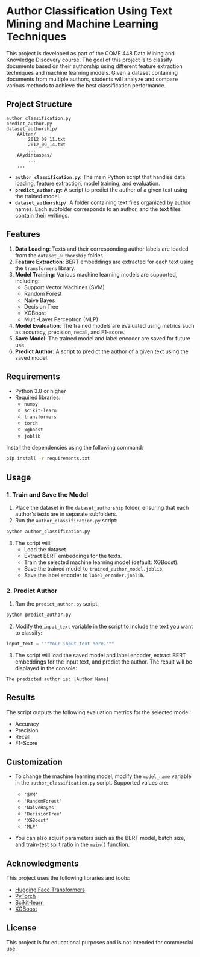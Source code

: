 # Author Classification Using Text Mining and Machine Learning Techniques

This project is developed as part of the COME 448 Data Mining and Knowledge Discovery course. The goal of this project is to classify documents based on their authorship using different feature extraction techniques and machine learning models. Given a dataset containing documents from multiple authors, students will analyze and compare various methods to achieve the best classification performance.

## Project Structure

```
author_classification.py
predict_author.py
dataset_authorship/
    AAltan/
        2012_09_11.txt
        2012_09_14.txt
        ...
    AAydintasbas/
        ...
    ...
```

- **`author_classification.py`**: The main Python script that handles data loading, feature extraction, model training, and evaluation.
- **`predict_author.py`**: A script to predict the author of a given text using the trained model.
- **`dataset_authorship/`**: A folder containing text files organized by author names. Each subfolder corresponds to an author, and the text files contain their writings.

## Features

1. **Data Loading**: Texts and their corresponding author labels are loaded from the `dataset_authorship` folder.
2. **Feature Extraction**: BERT embeddings are extracted for each text using the `transformers` library.
3. **Model Training**: Various machine learning models are supported, including:
   - Support Vector Machines (SVM)
   - Random Forest
   - Naive Bayes
   - Decision Tree
   - XGBoost
   - Multi-Layer Perceptron (MLP)
4. **Model Evaluation**: The trained models are evaluated using metrics such as accuracy, precision, recall, and F1-score.
5. **Save Model**: The trained model and label encoder are saved for future use.
6. **Predict Author**: A script to predict the author of a given text using the saved model.

## Requirements

- Python 3.8 or higher
- Required libraries:
  - `numpy`
  - `scikit-learn`
  - `transformers`
  - `torch`
  - `xgboost`
  - `joblib`

Install the dependencies using the following command:

```bash
pip install -r requirements.txt
```

## Usage

### 1. Train and Save the Model
1. Place the dataset in the `dataset_authorship` folder, ensuring that each author's texts are in separate subfolders.
2. Run the `author_classification.py` script:

```bash
python author_classification.py
```

3. The script will:
   - Load the dataset.
   - Extract BERT embeddings for the texts.
   - Train the selected machine learning model (default: XGBoost).
   - Save the trained model to `trained_author_model.joblib`.
   - Save the label encoder to `label_encoder.joblib`.

### 2. Predict Author
1. Run the `predict_author.py` script:

```bash
python predict_author.py
```

2. Modify the `input_text` variable in the script to include the text you want to classify:

```python
input_text = """Your input text here."""
```

3. The script will load the saved model and label encoder, extract BERT embeddings for the input text, and predict the author. The result will be displayed in the console:

```
The predicted author is: [Author Name]
```

## Results

The script outputs the following evaluation metrics for the selected model:
- Accuracy
- Precision
- Recall
- F1-Score

## Customization

- To change the machine learning model, modify the `model_name` variable in the `author_classification.py` script. Supported values are:
  - `'SVM'`
  - `'RandomForest'`
  - `'NaiveBayes'`
  - `'DecisionTree'`
  - `'XGBoost'`
  - `'MLP'`

- You can also adjust parameters such as the BERT model, batch size, and train-test split ratio in the `main()` function.

## Acknowledgments

This project uses the following libraries and tools:
- [Hugging Face Transformers](https://huggingface.co/transformers/)
- [PyTorch](https://pytorch.org/)
- [Scikit-learn](https://scikit-learn.org/)
- [XGBoost](https://xgboost.readthedocs.io/)

## License

This project is for educational purposes and is not intended for commercial use.